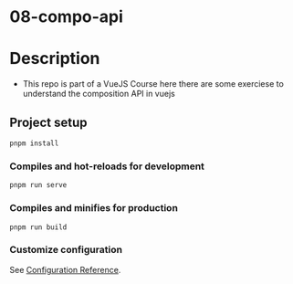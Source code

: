 # 08-compo-api


# Description
- This repo is part of a VueJS Course here there are some exerciese to understand the composition API in vuejs

## Project setup
```
pnpm install
```

### Compiles and hot-reloads for development
```
pnpm run serve
```

### Compiles and minifies for production
```
pnpm run build
```

### Customize configuration
See [Configuration Reference](https://cli.vuejs.org/config/).

